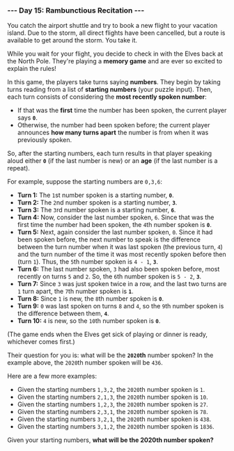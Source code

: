 ### --- Day 15: Rambunctious Recitation ---

You catch the airport shuttle and try to book a new flight to your vacation
island. Due to the storm, all direct flights have been cancelled, but a
route is available to get around the storm. You take it.

While you wait for your flight, you decide to check in with the Elves back
at the North Pole. They're playing a **memory game** and are ever so excited to
explain the rules!

In this game, the players take turns saying **numbers**. They begin by taking
turns reading from a list of **starting numbers** (your puzzle input). Then,
each turn consists of considering the **most recently spoken number**:

- If that was the **first** time the number has been spoken, the current
player says **`0`**.
- Otherwise, the number had been spoken before; the current player
announces **how many turns apart** the number is from when it was
previously spoken.

So, after the starting numbers, each turn results in that player speaking
aloud either **`0`** (if the last number is new) or an **age** (if the last number is
a repeat).

For example, suppose the starting numbers are `0,3,6`:

- **Turn 1:** The `1`st number spoken is a starting number, **`0`**.
- **Turn 2:** The `2`nd number spoken is a starting number, **`3`**.
- **Turn 3:** The `3`rd number spoken is a starting number, **`6`**.
- **Turn 4:** Now, consider the last number spoken, `6`. Since that was the
first time the number had been spoken, the `4`th number spoken is **`0`**.
- **Turn 5:** Next, again consider the last number spoken, `0`. Since it had
been spoken before, the next number to speak is the difference between
the turn number when it was last spoken (the previous turn, `4`) and the
turn number of the time it was most recently spoken before then (turn
`1`). Thus, the `5`th number spoken is `4 - 1`, **`3`**.
- **Turn 6:** The last number spoken, `3` had also been spoken before, most
recently on turns `5` and `2`. So, the `6`th number spoken is `5 - 2`, **`3`**.
- **Turn 7:** Since `3` was just spoken twice in a row, and the last two turns
are `1` turn apart, the `7`th number spoken is **`1`**.
- **Turn 8:** Since `1` is new, the `8`th number spoken is **`0`**.
- **Turn 9:** `0` was last spoken on turns `8` and `4`, so the `9`th number spoken
is the difference between them, **`4`**.
- **Turn 10:** `4` is new, so the `10`th number spoken is **`0`**.

(The game ends when the Elves get sick of playing or dinner is ready,
whichever comes first.)

Their question for you is: what will be the **`2020`th** number spoken? In the
example above, the `2020`th number spoken will be `436`.

Here are a few more examples:

- Given the starting numbers `1,3,2`, the `2020`th number spoken is `1`.
- Given the starting numbers `2,1,3`, the `2020`th number spoken is `10`.
- Given the starting numbers `1,2,3`, the `2020`th number spoken is `27`.
- Given the starting numbers `2,3,1`, the `2020`th number spoken is `78`.
- Given the starting numbers `3,2,1`, the `2020`th number spoken is `438`.
- Given the starting numbers `3,1,2`, the `2020`th number spoken is `1836`.

Given your starting numbers, **what will be the 2020th number spoken?**
